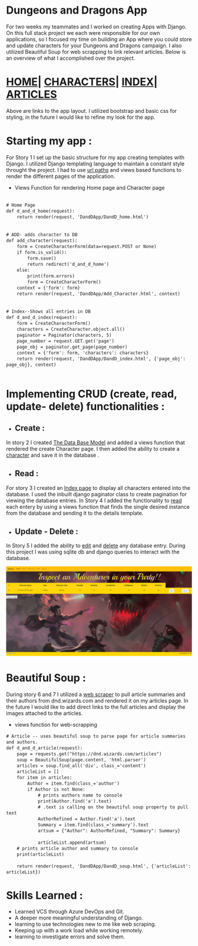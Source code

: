 # Dungeons and Dragons App
For two weeks my teammates and I worked on creating  Apps with Django. On this full stack project we each were responsible for our own applications, so I focused my time on building an App where you could store and update characters for your Dungeons and Dragons campaign. I also utilized Beautiful Soup for web scrapping to link relevant articles. Below is an overview of what I accomplished over the project.
# [HOME](https://github.com/Driventobraise/PythonLiveProject/blob/main/home2.png)| [CHARACTERS](https://github.com/Driventobraise/PythonLiveProject/blob/main/add_character3.png)| [INDEX](https://github.com/Driventobraise/PythonLiveProject/blob/main/indexpg2.png)| [ARTICLES](https://github.com/Driventobraise/PythonLiveProject/blob/main/webscraperpg2.png)
Above are links to the app layout. I utilized bootstrap and basic css for styling, in the future I would like to refine my look for the app.
# Starting my app :
For Story 1 I set up the basic structure for my app creating templates with Django. I utilized Django templating language to maintain a constant style throught the project. I had to use [url paths](https://github.com/Driventobraise/PythonLiveProject/blob/main/urlpatterns.png) and views based functions to render the different pages of the application.
* Views Function for rendering Home page and Character page
```

# Home Page
def d_and_d_home(request):
    return render(request, 'DandDApp/DandD_home.html')


# ADD- adds character to DB
def add_character(request):
    form = CreateCharacterForm(data=request.POST or None)
    if form.is_valid():
        form.save()
        return redirect('d_and_d_home')
    else:
        print(form.errors)
        form = CreateCharacterForm()
    context = {'form': form}
    return render(request, 'DandDApp/Add_Character.html', context)


# Index--Shows all entries in DB
def d_and_d_index(request):
    form = CreateCharacterForm()
    characters = CreateCharacter.object.all()
    paginator = Paginator(characters, 5)
    page_number = request.GET.get('page')
    page_obj = paginator.get_page(page_number)
    context = {'form': form, 'characters': characters}
    return render(request, 'DandDApp/DandD_index.html', {'page_obj': page_obj}, context)
    
```
# Implementing CRUD (create, read, update- delete) functionalities :
* ## Create :
In story 2 I created [The Data Base Model](https://github.com/Driventobraise/PythonLiveProject/blob/main/DBmodel.png) and added a views function that rendered the create Character  page. I then added the ability to create a [character](https://github.com/Driventobraise/PythonLiveProject/blob/main/views1.png) and save it in the database .  
* ## Read :
For story 3 I created an [Index page](https://github.com/Driventobraise/PythonLiveProject/blob/main/index.png) to display all characters entered into the database. I used the inbuilt django paginator class to create pagination for viewing the database entries. In Story 4 I added the functionality to [read](https://github.com/Driventobraise/PythonLiveProject/blob/main/detailspage.png) each entery by using a views function that finds the single desired instance from the database and sending it to the details template.
* ## Update - Delete :
In Story 5 I added the ability to [edit](https://github.com/Driventobraise/PythonLiveProject/blob/main/editpage.png) and [delete](https://github.com/Driventobraise/PythonLiveProject/blob/main/views2.png) any database entry. During this project I was using sqlite db and django queries to interact with the database.

<img src="https://github.com/Driventobraise/PythonLiveProject/blob/main/edited_delete2.png">

# Beautiful Soup :
During story 6 and 7 I utilized a [web scraper](https://github.com/Driventobraise/PythonLiveProject/blob/main/views4.png) to pull article summaries and their authors from dnd.wizards.com and rendered it on my articles page. In the future I would like to add direct links to the full articles and display the images attached to the articles.

* views function for web-scrapping
```
# Article -- uses beautiful soup to parse page for article summaries and authors.
def d_and_d_article(request):
    page = requests.get("https://dnd.wizards.com/articles")
    soup = BeautifulSoup(page.content, 'html.parser')
    articles = soup.find_all('div', class_='content')
    articleList = []
    for item in articles:
        Author = item.find(class_='author')
        if Author is not None:
            # prints authors name to console
            print(Author.find('a').text)
            # .text is calling on the beautiful soup property to pull text
            AuthorRefined = Author.find('a').text
            Summary = item.find(class_='summary').text
            artsum = {"Author": AuthorRefined, "Summary": Summary}

            articleList.append(artsum)
    # prints article author and summary to console 
    print(articleList)

    return render(request, 'DandDApp/DandD_soup.html', {'articleList': articleList})

```
# Skills Learned :
* Learned VCS through Azure DevOps and Git.
* A deeper more meaningful understanding of Django.
* learning to use technologies new to me like web scraping.
* Keeping up with a work load while working remotely.
* learning to investigate errors and solve them.
